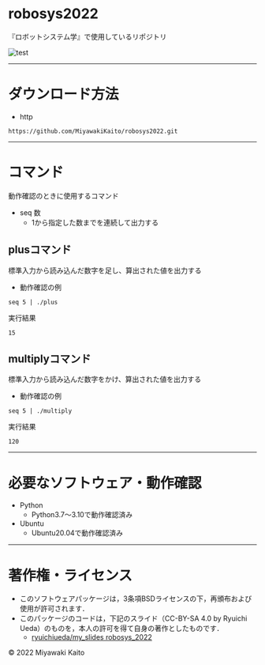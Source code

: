 # robosys2022
『ロボットシステム学』で使用しているリポジトリ

![test](https://github.com/MiyawakiKaito/robosys2022/actions/workflows/test.yml/badge.svg)

---

# ダウンロード方法
* http
```
https://github.com/MiyawakiKaito/robosys2022.git
```
---

# コマンド

動作確認のときに使用するコマンド
* seq 数 
  * 1から指定した数までを連続して出力する

## plusコマンド
標準入力から読み込んだ数字を足し、算出された値を出力する

* 動作確認の例
```
seq 5 | ./plus
```
実行結果
```
15
```

## multiplyコマンド
標準入力から読み込んだ数字をかけ、算出された値を出力する

* 動作確認の例
```
seq 5 | ./multiply
```
実行結果
```
120
```

---

# 必要なソフトウェア・動作確認
* Python
  * Python3.7～3.10で動作確認済み
* Ubuntu
  * Ubuntu20.04で動作確認済み

---

# 著作権・ライセンス
  * このソフトウェアパッケージは，3条項BSDライセンスの下，再頒布および使用が許可されます．
* このパッケージのコードは，下記のスライド（CC-BY-SA 4.0 by Ryuichi Ueda）のものを，本人の許可を得て自身の著作としたものです．
  * [ryuichiueda/my_slides robosys_2022](https://github.com/ryuichiueda/my_slides/tree/master/robosys_2022)

© 2022 Miyawaki Kaito

   
